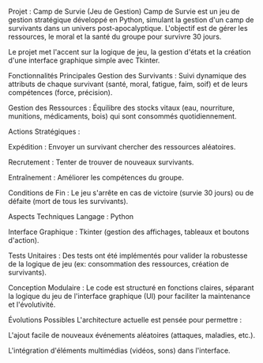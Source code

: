 Projet : Camp de Survie (Jeu de Gestion)
Camp de Survie est un jeu de gestion stratégique développé en Python, simulant la gestion d'un camp de survivants dans un univers post-apocalyptique. L'objectif est de gérer les ressources, le moral et la santé du groupe pour survivre 30 jours.

Le projet met l'accent sur la logique de jeu, la gestion d'états et la création d'une interface graphique simple avec Tkinter.

Fonctionnalités Principales
Gestion des Survivants : Suivi dynamique des attributs de chaque survivant (santé, moral, fatigue, faim, soif) et de leurs compétences (force, précision).

Gestion des Ressources : Équilibre des stocks vitaux (eau, nourriture, munitions, médicaments, bois) qui sont consommés quotidiennement.

Actions Stratégiques :

Expédition : Envoyer un survivant chercher des ressources aléatoires.

Recrutement : Tenter de trouver de nouveaux survivants.

Entraînement : Améliorer les compétences du groupe.

Conditions de Fin : Le jeu s'arrête en cas de victoire (survie 30 jours) ou de défaite (mort de tous les survivants).

Aspects Techniques
Langage : Python

Interface Graphique : Tkinter (gestion des affichages, tableaux et boutons d'action).

Tests Unitaires : Des tests ont été implémentés pour valider la robustesse de la logique de jeu (ex: consommation des ressources, création de survivants).

Conception Modulaire : Le code est structuré en fonctions claires, séparant la logique du jeu de l'interface graphique (UI) pour faciliter la maintenance et l'évolutivité.

Évolutions Possibles
L'architecture actuelle est pensée pour permettre :

L'ajout facile de nouveaux événements aléatoires (attaques, maladies, etc.).

L'intégration d'éléments multimédias (vidéos, sons) dans l'interface.
